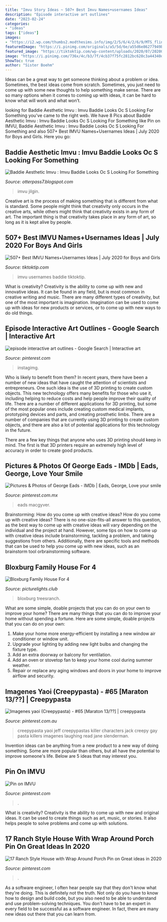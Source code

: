 ```yaml
---
title: "Imvu Story Ideas ~ 507+ Best Imvu Names+usernames Ideas"
description: "Episode interactive art outlines"
date: "2023-02-24"
categories:
- "ideas"
tags: ["ideas"]
images:
- "https://i2.wp.com/thumbs2.modthesims.info/img/2/5/6/4/2/6/9/MTS_fling-89-935935-SecondLevelFloorPlans.jpg"
featuredImage: "https://i.pinimg.com/originals/a5/5d/6e/a55d6e86277949bcc75c8abd242a0e45.png"
featured_image: "https://tiktoktip.com/wp-content/uploads/2020/07/20200714_182202_0000.png"
image: "https://i.pinimg.com/736x/4c/b3/7f/4cb37f75fc2812bc628c3a44340dbd70.jpg"
ShowToc: true
author: "Sister Boehm"
---
```



Ideas can be a great way to get someone thinking about a problem or idea. Sometimes, the best ideas come from scratch. Sometimes, you just need to come up with some new thoughts to help something make sense. There are so many options when it comes to coming up with ideas, it can be hard to know what will work and what won’t.

	

		
looking for Baddie Aesthetic Imvu : Imvu Baddie Looks Oc S Looking For Something you've came to the right web. We have 8 Pics about Baddie Aesthetic Imvu : Imvu Baddie Looks Oc S Looking For Something like Pin on IMVU, Baddie Aesthetic Imvu : Imvu Baddie Looks Oc S Looking For Something and also 507+ Best IMVU Names+Usernames Ideas | July 2020 for Boys and Girls. Here you go:
		
    
## Baddie Aesthetic Imvu : Imvu Baddie Looks Oc S Looking For Something

<img loading=lazy src="https://i.pinimg.com/736x/81/7f/41/817f416dd21145741b6bd8c9a8175f42.jpg" onerror="this.onerror=null;this.src='https://tse2.mm.bing.net/th?id=OIP.L7czI9rqtqHen14uZ2XGjwHaHa&amp;pid=15.1';" alt="Baddie Aesthetic Imvu : Imvu Baddie Looks Oc S Looking For Something">

_Source: otterpass7.blogspot.com_

>imvu jilgin. 

	

Creative art is the process of making something that is different from what is standard. Some people might think that creativity only occurs in the creative arts, while others might think that creativity exists in any form of art. The important thing is that creativity takes place in any form of art, so long as it is kept alive by people.

    
## 507+ Best IMVU Names+Usernames Ideas | July 2020 For Boys And Girls

<img loading=lazy src="https://tiktoktip.com/wp-content/uploads/2020/07/20200714_182202_0000.png" onerror="this.onerror=null;this.src='https://tse1.mm.bing.net/th?id=OIP.MvFQ36ZuVKWWQPhTD6YECAHaHa&amp;pid=15.1';" alt="507+ Best IMVU Names+Usernames Ideas | July 2020 for Boys and Girls">

_Source: tiktoktip.com_

>imvu usernames baddie tiktoktip. 

	

What is creativity?
Creativity is the ability to come up with new and innovative ideas. It can be found in any field, but is most common in creative writing and music. There are many different types of creativity, but one of the most important is imagination. Imagination can be used to come up with ideas for new products or services, or to come up with new ways to do old things.

    
## Episode Interactive Art Outlines - Google Search | Interactive Art

<img loading=lazy src="https://i.pinimg.com/originals/a5/5d/6e/a55d6e86277949bcc75c8abd242a0e45.png" onerror="this.onerror=null;this.src='https://tse4.mm.bing.net/th?id=OIP.53Lg-ypaohGIv__U7poGJwAAAA&amp;pid=15.1';" alt="episode interactive art outlines - Google Search | Interactive art">

_Source: pinterest.com_

>instagimg. 

	

Who is likely to benefit from them?
In recent years, there have been a number of new ideas that have caught the attention of scientists and entrepreneurs. One such idea is the use of 3D printing to create custom objects. This new technology offers many benefits for those who use it, including helping to reduce costs and help people improve their quality of life.
There are a number of different applications for 3D printing, but some of the most popular ones include creating custom medical implants, prototyping devices and parts, and creating prosthetic limbs. There are a number of companies that are currently using 3D printing to create custom objects, and there are also a lot of potential applications for this technology in the future.

There are a few key things that anyone who uses 3D printing should keep in mind. The first is that 3D printers require an extremely high level of accuracy in order to create good products.

    
## Pictures &amp; Photos Of George Eads - IMDb | Eads, George, Love Your Smile

<img loading=lazy src="https://i.pinimg.com/736x/df/49/87/df49872b75b903264b734528623cb4cb--george-eads-photos-of.jpg" onerror="this.onerror=null;this.src='https://tse2.mm.bing.net/th?id=OIP.wg5RcuwM56H3lRrPDDIwqAC1FZ&amp;pid=15.1';" alt="Pictures &amp; Photos of George Eads - IMDb | Eads, George, Love your smile">

_Source: pinterest.com.mx_

>eads macgyver. 

	

Brainstorming: How do you come up with creative ideas?
How do you come up with creative ideas?
There is no one-size-fits-all answer to this question, as the best way to come up with creative ideas will vary depending on the individual and the project at hand. However, some tips on how to come up with creative ideas include brainstorming, tackling a problem, and taking suggestions from others. Additionally, there are specific tools and methods that can be used to help you come up with new ideas, such as an brainstorm tool orbrainstorming software.

    
## Bloxburg Family House For 4

<img loading=lazy src="https://i2.wp.com/thumbs2.modthesims.info/img/2/5/6/4/2/6/9/MTS_fling-89-935935-SecondLevelFloorPlans.jpg" onerror="this.onerror=null;this.src='https://tse4.mm.bing.net/th?id=OIP.zQwpMREEHNnoFbTKMViEdwHaE1&amp;pid=15.1';" alt="Bloxburg Family House For 4">

_Source: picturelights.club_

>bloxburg treesranch. 

	

What are some simple, doable projects that you can do on your own to improve your home?
There are many things that you can do to improve your home without spending a fortune. Here are some simple, doable projects that you can do on your own:
1. Make your home more energy-efficient by installing a new window air conditioner or window unit.
2. Upgrade your lighting by adding new light bulbs and changing the fixture type.
3. Add an extra doorway or balcony for ventilation. 
4. Add an oven or stovetop fan to keep your home cool during summer weather. 
5. Repair or replace any aging windows and doors in your home to improve airflow and security.

    
## Imagenes Yaoi (Creepypasta) - #65 [Maraton 13/??] | Creepypasta

<img loading=lazy src="https://i.pinimg.com/originals/18/4c/3a/184c3a3e3f9f593793eb868dd1af68cb.jpg" onerror="this.onerror=null;this.src='https://tse2.mm.bing.net/th?id=OIP.rtzRt6I9BLdwCQMQlBsiUQHaLk&amp;pid=15.1';" alt="Imagenes yaoi (Creepypasta) - #65 [Maraton 13/??] | creepypasta">

_Source: pinterest.com.au_

>creepypasta yaoi jeff creepypastas killer characters jack creepy gay pasta killers imagenes laughing read jane slenderman. 

	

Invention ideas can be anything from a new product to a new way of doing something. Some are more popular than others, but all have the potential to improve someone's life. Below are 5 ideas that may interest you.

    
## Pin On IMVU

<img loading=lazy src="https://i.pinimg.com/originals/f2/31/af/f231af53cab388647344488c14a74f52.jpg" onerror="this.onerror=null;this.src='https://tse4.mm.bing.net/th?id=OIP.dxAiKD1xNBB2Li0jc-fwrQHaKM&amp;pid=15.1';" alt="Pin on IMVU">

_Source: pinterest.com_

>. 

	

What is creativity?
Creativity is the ability to come up with new and original ideas. It can be used to create things such as art, music, or stories. It also helps people to solve problems and come up with solutions.

    
## 17 Ranch Style House With Wrap Around Porch Pin On Great Ideas In 2020

<img loading=lazy src="https://i.pinimg.com/736x/4c/b3/7f/4cb37f75fc2812bc628c3a44340dbd70.jpg" onerror="this.onerror=null;this.src='https://tse2.mm.bing.net/th?id=OIP.-AX6pbtLn76zzAHKplUqewHaE6&amp;pid=15.1';" alt="17 Ranch Style House with Wrap Around Porch Pin on Great ideas in 2020">

_Source: pinterest.com_

>. 

	

As a software engineer, I often hear people say that they don't know what they're doing. This is definitely not the truth. Not only do you have to know how to design and build code, but you also need to be able to understand and use problem-solving techniques. You don't have to be an expert in every field to be successful as a software engineer. In fact, there are many new ideas out there that you can learn from.

